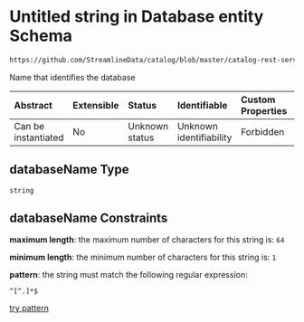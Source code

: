 # Untitled string in Database entity Schema

```txt
https://github.com/StreamlineData/catalog/blob/master/catalog-rest-service/src/main/resources/json/schema/entity/data/database.json#/definitions/databaseName
```

Name that identifies the database

| Abstract            | Extensible | Status         | Identifiable            | Custom Properties | Additional Properties | Access Restrictions | Defined In                                                                |
| :------------------ | :--------- | :------------- | :---------------------- | :---------------- | :-------------------- | :------------------ | :------------------------------------------------------------------------ |
| Can be instantiated | No         | Unknown status | Unknown identifiability | Forbidden         | Allowed               | none                | [database.json*](../out/entity/data/database.json "open original schema") |

## databaseName Type

`string`

## databaseName Constraints

**maximum length**: the maximum number of characters for this string is: `64`

**minimum length**: the minimum number of characters for this string is: `1`

**pattern**: the string must match the following regular expression: 

```regexp
^[^.]*$
```

[try pattern](https://regexr.com/?expression=%5E%5B%5E.%5D\*%24 "try regular expression with regexr.com")
